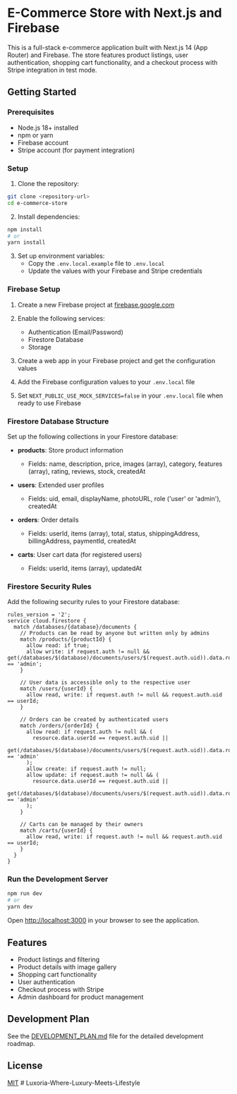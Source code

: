 # E-Commerce Store with Next.js and Firebase

This is a full-stack e-commerce application built with Next.js 14 (App Router) and Firebase. The store features product listings, user authentication, shopping cart functionality, and a checkout process with Stripe integration in test mode.

## Getting Started

### Prerequisites

- Node.js 18+ installed
- npm or yarn
- Firebase account
- Stripe account (for payment integration)

### Setup

1. Clone the repository:
```bash
git clone <repository-url>
cd e-commerce-store
```

2. Install dependencies:
```bash
npm install
# or
yarn install
```

3. Set up environment variables:
   - Copy the `.env.local.example` file to `.env.local`
   - Update the values with your Firebase and Stripe credentials

### Firebase Setup

1. Create a new Firebase project at [firebase.google.com](https://firebase.google.com)
2. Enable the following services:
   - Authentication (Email/Password)
   - Firestore Database
   - Storage

3. Create a web app in your Firebase project and get the configuration values
4. Add the Firebase configuration values to your `.env.local` file
5. Set `NEXT_PUBLIC_USE_MOCK_SERVICES=false` in your `.env.local` file when ready to use Firebase

### Firestore Database Structure

Set up the following collections in your Firestore database:

- **products**: Store product information
  - Fields: name, description, price, images (array), category, features (array), rating, reviews, stock, createdAt

- **users**: Extended user profiles
  - Fields: uid, email, displayName, photoURL, role ('user' or 'admin'), createdAt

- **orders**: Order details
  - Fields: userId, items (array), total, status, shippingAddress, billingAddress, paymentId, createdAt

- **carts**: User cart data (for registered users)
  - Fields: userId, items (array), updatedAt

### Firestore Security Rules

Add the following security rules to your Firestore database:

```
rules_version = '2';
service cloud.firestore {
  match /databases/{database}/documents {
    // Products can be read by anyone but written only by admins
    match /products/{productId} {
      allow read: if true;
      allow write: if request.auth != null && get(/databases/$(database)/documents/users/$(request.auth.uid)).data.role == 'admin';
    }
    
    // User data is accessible only to the respective user
    match /users/{userId} {
      allow read, write: if request.auth != null && request.auth.uid == userId;
    }
    
    // Orders can be created by authenticated users
    match /orders/{orderId} {
      allow read: if request.auth != null && (
        resource.data.userId == request.auth.uid || 
        get(/databases/$(database)/documents/users/$(request.auth.uid)).data.role == 'admin'
      );
      allow create: if request.auth != null;
      allow update: if request.auth != null && (
        resource.data.userId == request.auth.uid || 
        get(/databases/$(database)/documents/users/$(request.auth.uid)).data.role == 'admin'
      );
    }
    
    // Carts can be managed by their owners
    match /carts/{userId} {
      allow read, write: if request.auth != null && request.auth.uid == userId;
    }
  }
}
```

### Run the Development Server

```bash
npm run dev
# or
yarn dev
```

Open [http://localhost:3000](http://localhost:3000) in your browser to see the application.

## Features

- Product listings and filtering
- Product details with image gallery
- Shopping cart functionality
- User authentication
- Checkout process with Stripe
- Admin dashboard for product management

## Development Plan

See the [DEVELOPMENT_PLAN.md](DEVELOPMENT_PLAN.md) file for the detailed development roadmap.

## License

[MIT](LICENSE)
#   L u x o r i a - W h e r e - L u x u r y - M e e t s - L i f e s t y l e  
 